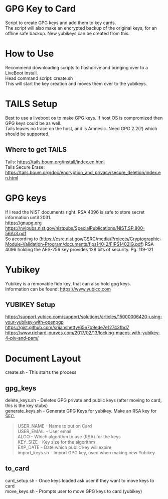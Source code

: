 # GPG Key to Card
Script to create GPG keys and add them to key cards. <br />
The script will also make an encrypted backup of the original keys, for an offline safe backup. New yubikeys can be created from this.

# How to Use
Recommend downloading scripts to flashdrive and bringing over to a LiveBoot install. <br />
Head command script:  create.sh <br />
This will start the key creation and moves them over to the yubikeys.

# TAILS Setup
Best to use a liveboot os to make GPG keys.  If host OS is compromized then GPG keys could be as well. <br />
Tails leaves no trace on the host, and is Amnesic.  Need GPG 2.2(?) which should be supported. <br />

## Where to get TAILS
Tails:  https://tails.boum.org/install/index.en.html <br />
Tails Secure Erase:  https://tails.boum.org/doc/encryption_and_privacy/secure_deletion/index.en.html <br />

# GPG keys
If I read the NIST documents right. RSA 4096 is safe to store secret information until 2031. <br />
https://gnupg.org <br />
https://nvlpubs.nist.gov/nistpubs/SpecialPublications/NIST.SP.800-56Ar3.pdf <br />
So according to (https://csrc.nist.gov/CSRC/media/Projects/Cryptographic-Module-Validation-Program/documents/fips140-2/FIPS1402IG.pdf)
RSA 4096 holding the AES-256 key provides 128 bits of security. Pg. 119-121  <br />

# Yubikey
Yubikey is a removable fido key, that can also hold gpg keys. <br />
Information can be found: https://www.yubico.com <br />

## YUBIKEY Setup
https://support.yubico.com/support/solutions/articles/15000006420-using-your-yubikey-with-openpgp <br />
https://gist.github.com/srijanshetty/65e7b9ede7e12743fbd7 <br />
https://www.richard-purves.com/2017/02/13/locking-macos-with-yubikey-4-piv-and-pam/ <br />

# Document Layout
create.sh - This starts the process

## gpg_keys
delete_keys.sh - Deletes GPG private and public keys (after moving to card, this is the key stubs) <br />
generate_keys.sh - Generate GPG Keys for yubikey.  Make an RSA key for SEC.
>USER_NAME - Name to put on Card <br />
>USER_EMAIL - User email <br />
>ALGO - Which algorithm to use (RSA) for the keys <br />
>KEY_SIZE - Key size for the algorithm <br />
>EXP_DATE - Date which public key will expire <br />
import_keys.sh - Import GPG key, used when making new Yubikey <br />

## to_card
card_setup.sh - Once keys loaded ask user if they want to move keys to card <br />
move_keys.sh - Prompts user to move GPG keys to card (yubikey) <br />
